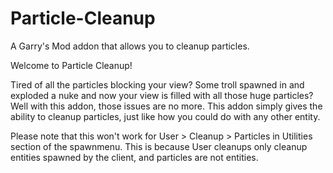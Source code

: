 # Particle-Cleanup
A Garry's Mod addon that allows you to cleanup particles.

Welcome to Particle Cleanup!

Tired of all the particles blocking your view? Some troll spawned in and exploded a nuke and now your view is filled with all those huge particles? Well with this addon, those issues are no more. This addon simply gives the ability to cleanup particles, just like how you could do with any other entity.

Please note that this won't work for User > Cleanup > Particles in Utilities section of the spawnmenu. This is because User cleanups only cleanup entities spawned by the client, and particles are not entities.
